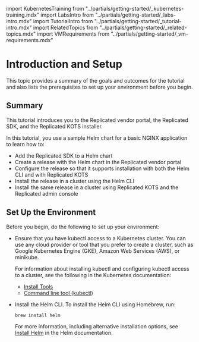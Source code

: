 import KubernetesTraining from "../partials/getting-started/_kubernetes-training.mdx"
import LabsIntro from "../partials/getting-started/_labs-intro.mdx"
import TutorialIntro from "../partials/getting-started/_tutorial-intro.mdx"
import RelatedTopics from "../partials/getting-started/_related-topics.mdx"
import VMRequirements from "../partials/getting-started/_vm-requirements.mdx"

# Introduction and Setup

This topic provides a summary of the goals and outcomes for the tutorial and also lists the prerequisites to set up your environment before you begin.
## Summary

This tutorial introduces you to the Replicated vendor portal, the Replicated SDK, and the Replicated KOTS installer.

In this tutorial, you use a sample Helm chart for a basic NGINX application to learn how to:

* Add the Replicated SDK to a Helm chart
* Create a release with the Helm chart in the Replicated vendor portal
* Configure the release so that it supports installation with both the Helm CLI and with Replicated KOTS
* Install the release in a cluster using the Helm CLI
* Install the same release in a cluster using Replicated KOTS and the Replicated admin console

## Set Up the Environment

Before you begin, do the following to set up your environment:

* Ensure that you have kubectl access to a Kubernetes cluster. You can use any cloud provider or tool that you prefer to create a cluster, such as Google Kubernetes Engine (GKE), Amazon Web Services (AWS), or minikube.

  For information about installing kubectl and configuring kubectl access to a cluster, see the following in the Kubernetes documentation:
    * [Install Tools](https://kubernetes.io/docs/tasks/tools/)
    * [Command line tool (kubectl)](https://kubernetes.io/docs/reference/kubectl/)

* Install the Helm CLI. To install the Helm CLI using Homebrew, run: 

   ```
   brew install helm
   ```

   For more information, including alternative installation options, see [Install Helm](https://helm.sh/docs/intro/install/) in the Helm documentation.